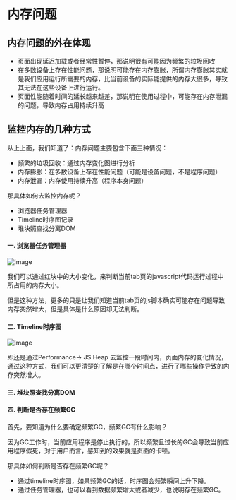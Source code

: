 # 内存问题


## 内存问题的外在体现

* 页面出现延迟加载或者经常性暂停，那说明很有可能因为频繁的垃圾回收
* 在多数设备上存在性能问题，那说明可能存在内存膨胀，所谓内存膨胀其实就是我们应用运行所需要的内存，比当前设备的实际能提供的内存大很多，导致其无法在这些设备上进行运行。
* 页面性能随着时间的延长越来越差，那说明在使用过程中，可能存在内存泄漏的问题，导致内存占用持续升高

## 监控内存的几种方式

从上上面，我们知道了：内存问题主要包含下面三种情况：
* 频繁的垃圾回收：通过内存变化图进行分析
* 内存膨胀：在多数设备上存在性能问题（可能是设备问题，不是程序问题）
* 内存泄漏：内存使用持续升高（程序本身问题）

那具体如何去监控内存呢？

* 浏览器任务管理器
* Timeline时序图记录
* 堆块照查找分离DOM


#### 一. 浏览器任务管理器

![image](http://note.youdao.com/yws/res/10113/CABD929D1AEA45B1AE6862CF09AA44B0)

我们可以通过红块中的大小变化，来判断当前tab页的javascript代码运行过程中所占用的内存大小。

但是这种方法，更多的只是让我们知道当前tab页的js脚本确实可能存在问题导致内存突然增大，但是具体是什么原因却无法判断。


#### 二. Timeline时序图

![image](http://note.youdao.com/yws/res/10122/5E1BA9B80F4541E88FE62A360E022D9F)

即还是通过Performance-> JS Heap 去监控一段时间内，页面内存的变化情况，通过这种方式，我们可以更清楚的了解是在哪个时间点，进行了哪些操作导致的内存突然增大。


#### 三. 堆块照查找分离DOM




#### 四. 判断是否存在频繁GC

首先，要知道为什么要确定频繁GC，频繁GC有什么影响？

因为GC工作时，当前应用程序是停止执行的，所以频繁且过长的GC会导致当前应用程序假死，对于用户而言，感知到的效果就是页面的卡顿。


那具体如何判断是否存在频繁GC呢？

* 通过timeline时序图，如果频繁GC的话，时序图会频繁瞬间上升下降。
* 通过任务管理器，也可以看到数据频繁增大或者减少，也说明存在频繁GC。

